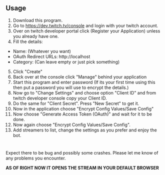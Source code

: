 
## Usage

1) Download this program.
2) Go to https://dev.twitch.tv/console and login with your twitch account.
3) Over on twitch developer portal click (Register your Application) unless you already have one.
4) Fill the details:
- Name: (Whatever you want)
- OAuth Redirect URLs: http://localhost
- Category: (Can leave empty or just pick something)
5) Click "Create"
6) Back over at the console click "Manage" behind your application
7) Start this program and enter password (If its your first time using this then put a password you will use to encrypt the details.)
8) Now go to "Change Settings" and choose option "Client ID" and from twitch developer console copy your Client ID.
9) Do the same for "Client Secret". Press "New Secret" to get it.
10) Now in the application choose "Encrypt Config Values/Save Config"
11) Now choose "Generate Access Token (OAuth)" and wait for it to be done.
12) Now again choose "Encrypt Config Values/Save Config".
13) Add streamers to list, change the settings as you prefer and enjoy the bot.

#
Expect there to be bug and possibly some crashes. Please let me know of any problems you encounter.

**AS OF RIGHT NOW IT OPENS THE STREAM IN YOUR DEFAULT BROWSER**